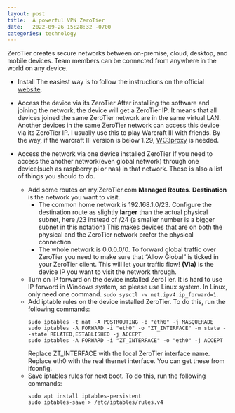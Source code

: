 ```yaml
---
layout: post
title:  A powerful VPN ZeroTier
date:   2022-09-26 15:28:32 -0700
categories: technology
---
```


ZeroTier creates secure networks between on-premise, cloud, desktop, and mobile devices. Team members can be connected from anywhere in the world on any device. 

- Install
  The easiest way is to follow the instructions on the official  [website](https://www.zerotier.com/download/). 
  
- Access the device via its ZeroTier
  After installing the software and joining the network, the device will get a ZeroTier IP. It means that all devices joined the same ZeroTier network are in the same virtual LAN. Another devices in the same ZeroTier network can access this device via its ZeroTier IP. I usually use this to play Warcraft III with friends. By the way, if the warcraft III version is below 1.29, [WC3proxy](https://github.com/FooleAU/wc3proxy) is needed.
  
- Access the network via one device installed ZeroTier
  If you need to access the another network(even global network) through one device(such as raspberry pi or nas) in that network. These is also a list of things you should to do.
  
  - Add some routes on my.ZeroTier.com **Managed Routes**.
    **Destination** is the network you want to visit. 
    - The common home network is 192.168.1.0/23. 
      Configure the destination route as slightly **larger** than the actual physical subnet, here /23 instead of /24 (a smaller number is a bigger subnet in this notation) This makes devices that are on both the physical and the ZeroTier network prefer the physical connection.
    - The whole network is 0.0.0.0/0. 
      To forward global traffic over ZeroTier you need to make sure that “Allow Global” is ticked in your ZeroTier client. This will let your traffic flow!
      **(Via)** is the device IP you want to visit the network through.
  - Turn on IP forward on the device installed ZeroTier. 
    It is hard to use IP forword in Windows system, so please use Linux system. 
    In Linux, only need one command. `sudo sysctl -w net.ipv4.ip_forward=1`.
  - Add iptable rules on the device installed ZeroTier. To do this, run the following commands:
    ```shell
    sudo iptables -t nat -A POSTROUTING -o "eth0" -j MASQUERADE
    sudo iptables -A FORWARD -i "eth0" -o "ZT_INTERFACE" -m state --state RELATED,ESTABLISHED -j ACCEPT
    sudo iptables -A FORWARD -i "ZT_INTERFACE" -o "eth0" -j ACCEPT
    ```
    Replace ZT_INTERFACE with the local ZeroTier interface name.
    Replace eth0 with the real thernet interface.
    You can get these from ifconfig.
  - Save iptables rules for next boot. To do this, run the following commands:
    ```shell
    sudo apt install iptables-persistent
    sudo iptables-save > /etc/iptables/rules.v4
    ```
